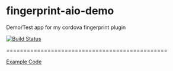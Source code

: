 # fingerprint-aio-demo
Demo/Test app for my cordova fingerprint plugin

[![Build Status](https://travis-ci.org/NiklasMerz/fingerprint-aio-demo.svg?branch=master)](https://travis-ci.org/NiklasMerz/fingerprint-aio-demo)

===============================================


[Example Code](https://github.com/NiklasMerz/fingerprint-aio-demo/blob/master/www/js/controllers.js)
